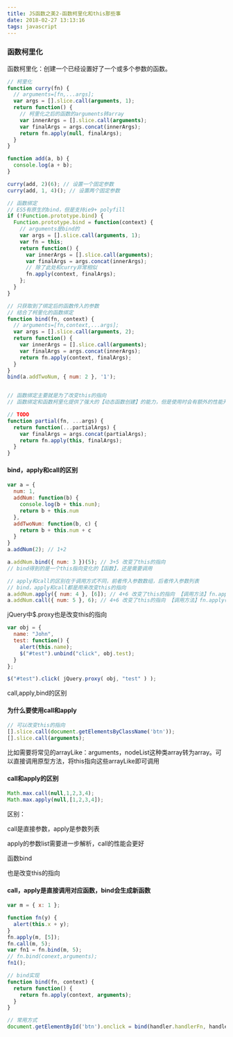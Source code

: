 ```yaml
---
title: JS函数之美2-函数柯里化和this那些事
date: 2018-02-27 13:13:16
tags: javascript
---
```

### 函数柯里化

函数柯里化：创建一个已经设置好了一个或多个参数的函数。

<!-- more -->

```javascript
// 柯里化
function curry(fn) {
  // arguments=[fn,...args];
  var args = [].slice.call(arguments, 1);
  return function() {
    // 柯里化之后的函数的arguments转array
    var innerArgs = [].slice.call(arguments);
    var finalArgs = args.concat(innerArgs);
    return fn.apply(null, finalArgs);
  }
}

function add(a, b) {
  console.log(a + b);
}

curry(add, 2)(6); // 设置一个固定参数
curry(add, 1, 4)(); // 设置两个固定参数

// 函数绑定
// ES5有原生的bind，但是支持ie9+ polyfill
if (!Function.prototype.bind) {
  Function.prototype.bind = function(context) {
    // arguments是bind的
    var args = [].slice.call(arguments, 1);
    var fn = this;
    return function() {
      var innerArgs = [].slice.call(arguments);
      var finalArgs = args.concat(innerArgs);
      // 除了此处和curry非常相似
      fn.apply(context, finalArgs);
    };
  }
}

// 只获取到了绑定后的函数传入的参数
// 结合了柯里化的函数绑定
function bind(fn, context) {
  // arguments=[fn,context,...args];
  var args = [].slice.call(arguments, 2);
  return function() {
    var innerArgs = [].slice.call(arguments);
    var finalArgs = args.concat(innerArgs);
    return fn.apply(context, finalArgs);
  }
}
bind(a.addTwoNum, { num: 2 }, '1');


// 函数绑定主要就是为了改变this的指向
// 函数绑定和函数柯里化提供了强大的【动态函数创建】的能力，但是使用时会有额外的性能开销

// TODO
function partial(fn, ...args) {
  return function(...partialArgs) {
    var finalArgs = args.concat(partialArgs);
    return fn.apply(this, finalArgs);
  }
}
```

#### bind，apply和call的区别

```js
var a = {
  num: 1,
  addNum: function(b) {
    console.log(b + this.num);
    return b + this.num
  },
  addTwoNum: function(b, c) {
    return b + this.num + c
  }
}
a.addNum(2); // 1+2

a.addNum.bind({ num: 3 })(5); // 3+5 改变了this的指向
// bind得到的是一个this指向变化的【函数】，还是需要调用

// apply和call的区别在于调用方式不同，前者传入参数数组，后者传入参数列表
// bind，apply和call都是用来改变this的指向
a.addNum.apply({ num: 4 }, [6]); // 4+6 改变了this的指向 【调用方法】fn.apply(context,args);
a.addNum.call({ num: 5 }, 6); // 4+6 改变了this的指向 【调用方法】fn.apply(context,...args);
```

jQuery中$.proxy也是改变this的指向

```js
var obj = {
  name: "John",
  test: function() {
    alert(this.name);
    $("#test").unbind("click", obj.test);
  }
};

$("#test").click( jQuery.proxy( obj, "test" ) );
```
call,apply,bind的区别
<!-- more -->

#### 为什么要使用call和apply

```js
// 可以改变this的指向
[].slice.call(document.getElementsByClassName('btn'));
[].slice.call(arguments);
```

比如需要将常见的arrayLike：arguments，nodeList这种类array转为array。可以直接调用原型方法，将this指向这些arrayLike即可调用

#### call和apply的区别

```js
Math.max.call(null,1,2,3,4);
Math.max.apply(null,[1,2,3,4]);
```

区别：

call是直接参数，apply是参数列表

apply的参数list需要进一步解析，call的性能会更好

函数bind

也是改变this的指向

#### call，apply是直接调用对应函数，bind会生成新函数

```js
var m = { x: 1 };

function fn(y) {
  alert(this.x + y);
}
fn.apply(m, [5]);
fn.call(m, 5);
var fn1 = fn.bind(m, 5);
// fn.bind(conext,arguments);
fn1();

// bind实现
function bind(fn, context) {
  return function() {
    return fn.apply(context, arguments);
  }
}

// 常用方式
document.getElementById('btn').onclick = bind(handler.handlerFn, handler);
```


